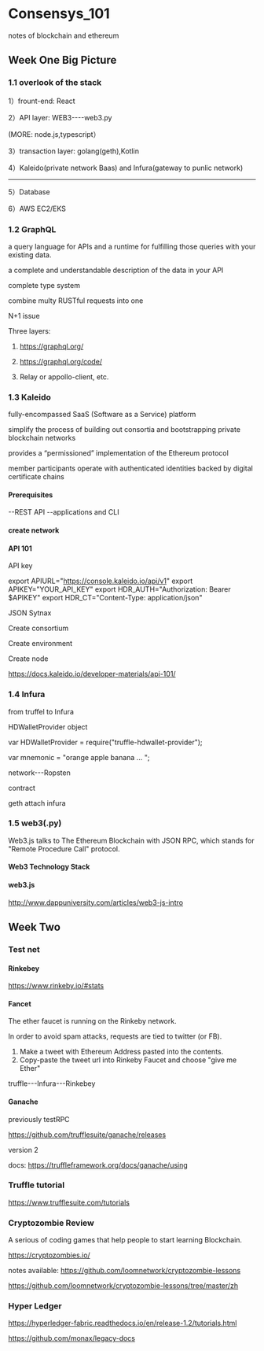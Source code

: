 # Consensys_101
notes of blockchain and ethereum

## Week One Big Picture
### 1.1 overlook of the stack 
1）frount-end: React

2）API layer: WEB3----web3.py

(MORE: node.js,typescript）

3）transaction layer: golang(geth),Kotlin

4）Kaleido(private network Baas) and Infura(gateway to punlic network)

----

5）Database

6）AWS EC2/EKS

### 1.2 GraphQL
a query language for APIs and a runtime for fulfilling those queries with your existing data.

a complete and understandable description of the data in your API

complete type system

combine multy RUSTful requests into one

N+1 issue

Three layers:
1) https://graphql.org/

2) https://graphql.org/code/ 

3) Relay or appollo-client, etc.


### 1.3 Kaleido


 fully-encompassed SaaS (Software as a Service) platform 
 
 
 simplify the process of building out consortia and bootstrapping private blockchain networks
 
 
 provides a “permissioned” implementation of the Ethereum protocol
 
 member participants operate with authenticated identities backed by digital certificate chains
 
 #### Prerequisites
 
 --REST API 
 --applications and CLI
 
 #### create network
 
####  API 101

API key

export APIURL="https://console.kaleido.io/api/v1"
export APIKEY="YOUR_API_KEY"
export HDR_AUTH="Authorization: Bearer $APIKEY"
export HDR_CT="Content-Type: application/json"

JSON Sytnax

Create consortium

Create environment

Create node

https://docs.kaleido.io/developer-materials/api-101/

 
### 1.4 Infura

from truffel to Infura

HDWalletProvider object

var HDWalletProvider = require("truffle-hdwallet-provider");

var mnemonic = "orange apple banana ... ";

network---Ropsten

contract

geth attach infura









### 1.5 web3(.py)


Web3.js talks to The Ethereum Blockchain with JSON RPC, which stands for "Remote Procedure Call" protocol.


#### Web3 Technology Stack

#### web3.js

http://www.dappuniversity.com/articles/web3-js-intro


## Week Two

### Test net
#### Rinkebey

https://www.rinkeby.io/#stats

#### Fancet

The ether faucet is running on the Rinkeby network.

In order to avoid spam attacks, requests are tied to twitter (or FB).

1) Make a tweet with Ethereum Address pasted into the contents.
2) Copy-paste the tweet url into Rinkeby Faucet and choose "give me Ether"

truffle---Infura---Rinkebey

#### Ganache

previously testRPC

https://github.com/trufflesuite/ganache/releases

version 2

docs: https://truffleframework.org/docs/ganache/using

### Truffle tutorial

https://www.trufflesuite.com/tutorials


### Cryptozombie Review


A serious of coding games that help people to start learning Blockchain.

https://cryptozombies.io/

notes available:
https://github.com/loomnetwork/cryptozombie-lessons

https://github.com/loomnetwork/cryptozombie-lessons/tree/master/zh

### Hyper Ledger
https://hyperledger-fabric.readthedocs.io/en/release-1.2/tutorials.html

https://github.com/monax/legacy-docs
